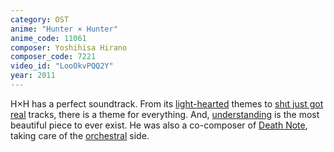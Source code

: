 ```yaml
---
category: OST
anime: "Hunter × Hunter"
anime_code: 11061
composer: Yoshihisa Hirano
composer_code: 7221
video_id: "LooOkvPQQ2Y"
year: 2011
---
```

H×H has a perfect soundtrack. From its <a href="https://youtu.be/hllGJbb0Knw">light-hearted</a> themes to <a href="https://youtu.be/r0zB4_dM5K8">shιt just got real</a> tracks, there is a theme for everything. And, <a href="https://youtu.be/kdEe8RkKqwU">understanding</a> is the most beautiful piece to ever exist. 
He was also a co-composer of <a href="https://myanimelist.net/anime/1535">Death Note</a>, taking care of the <a href="https://youtu.be/tAMhUyLwD4k">orchestral</a> side.